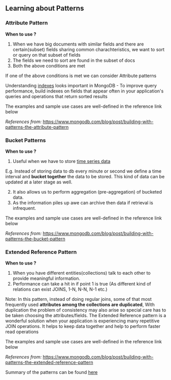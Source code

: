## Learning about Patterns

### Attribute Pattern

**When to use ?**

1. When we have big documents with similar fields and there are certain(subset) fields sharing common charachteristics, we want to sort or query on that subset of fields
2. The fields we need to sort are found in the subset of docs
3. Both the above conditions are met

If one of the above conditions is met we can consider Attribute patterns

Understanding [indexes](https://www.mongodb.com/docs/drivers/node/current/fundamentals/indexes/#:~:text=Indexes%20are%20data%20structures%20that,documents%20that%20match%20each%20query.) looks important in MongoDB
    - To improve query performance, build indexes on fields that appear often in your application's queries and operations that return sorted results


The examples and sample use cases are well-defined in the reference link below

_References from:_ https://www.mongodb.com/blog/post/building-with-patterns-the-attribute-pattern


### Bucket Patterns

**When to use ?**

1. Useful when we have to store [time series data](https://www.timescale.com/blog/time-series-data/)

E.g. Instead of storing data to db every minute or second we define a time interval and **bucket together** the data to be stored. This kind of data can be updated at a later stage as well. 

2. It also allows us to perform aggregation (pre-aggregation) of bucketed data.
3. As the information piles up awe can archive then data if retrieval is infrequent.

The examples and sample use cases are well-defined in the reference link below

_References from:_ https://www.mongodb.com/blog/post/building-with-patterns-the-bucket-pattern

### Extended Reference Pattern

**When to use ?**

1. When you have different entities(collections) talk to each other to provide meaningful information.
2. Performance can take a hit in if point 1 is true (As different kind of relations can exist JOINS, 1-N, N-N, N-1 etc.)
   
Note: In this pattern, instead of doing regular joins, some of that most frequently used **attributes among the collections are duplicated**, With duplication the problem of consistency may also arise so special care has to be taken choosing the attributes/fields.
The Extended Reference pattern is a wonderful solution when your application is experiencing many repetitive JOIN operations. It helps to keep data together and help to perform faster read operations

The examples and sample use cases are well-defined in the reference link below

_References from:_ https://www.mongodb.com/blog/post/building-with-patterns-the-extended-reference-pattern


Summary of the patterns can be found [here](https://www.mongodb.com/blog/post/building-with-patterns-a-summary)